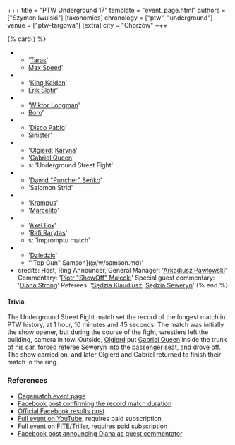 +++
title = "PTW Underground 17"
template = "event_page.html"
authors = ["Szymon Iwulski"]
[taxonomies]
chronology = ["ptw", "underground"]
venue = ["ptw-targowa"]
[extra]
city = "Chorzów"
+++

{% card() %}
- - '[Taras](@/w/taras.md)'
  - [Max Speed](@/w/max-speed.md)'
- - '[King Kaiden](@/w/king-kaiden.md)'
  - [Erik Šlotíř](@/w/erik-slotir.md)'
- - '[Wiktor Longman](@/w/wiktor-longman.md)'
  - [Boro](@/w/boro.md)'
- - '[Disco Pablo](@/w/disco-pablo.md)'
  - [Sinister](@/w/sinister.md)'
- - '[Olgierd](@/w/olgierd.md); [Karyna](@/w/karyna.md)'
  - '[Gabriel Queen](@/w/gabriel-queen.md)'
  - s: 'Underground Street Fight'
- - '[Dawid "Puncher" Seńko](@/w/puncher.md)'
  - 'Salomon Strid'
- - '[Krampus](@/w/krampus.md)'
  - '[Marcelito](@/w/marcelito.md)'
- - '[Axel Fox](@/w/axel-fox.md)'
  - '[Rafi Rarytas](@/w/rafi.md)'
  - s: 'impromptu match'
- - '[Dziedzic](@/w/dziedzic.md)'
  - '"Top Gun" Samson](@/w/samson.md)'
- credits:
    Host, Ring Announcer, General Manager: '[Arkadiusz Pawłowski](@/w/pan-pawlowski.md)'
    Commentary: '[Piotr "ShowOff" Małecki](@/w/piotr-malecki.md)'
    Special guest commentary: '[Diana Strong](@/w/diana-strong.md)'
    Referees: '[Sędzia Klaudiusz](@/w/sedzia-klaudiusz.md), [Sędzia Seweryn](@/w/sedzia-seweryn.md)'
{% end %}

#### Trivia

The Underground Street Fight match set the record of the longest match in PTW history, at 1 hour, 10 minutes and 45 seconds. The match was initially the show opener, but during the course of the fight, wrestlers left the building, camera in tow. Outside, [Olgierd](@/w/olgierd.md) put [Gabriel Queen](@/w/gabriel-queen.md) inside the trunk of his car, forced referee Seweryn into the passenger seat, and drove off. The show carried on, and later Olgierd and Gabriel returned to finish their match in the ring.

### References

* [Cagematch event page](https://www.cagematch.net/?id=1&nr=365971)
* [Facebook post confirming the record match duration](https://www.facebook.com/PrimeTimeWrestlingPL/posts/pfbid0xpBiuZbjAbaBX1ryEpSXgTMa4EaMsgxJiyzCARq6D51ec5C9FRgiCrs3UYS6i7bBl)
* [Official Facebook results post](https://www.facebook.com/PrimeTimeWrestlingPL/posts/pfbid0PetNLNxmekrXTcfY5s2mEMb7eL21UpinvtMyBzcQajZCP2BB5EBJvBMFQKG5JyVkl)
* [Full event on YouTube](https://www.youtube.com/watch?v=rzPx_GS5NeQ&t=9458s), requires paid subscription
* [Full event on FITE/Triller](https://www.trillertv.com/watch/ptw-underground-17/2pdlp/), requires paid subscription
* [Facebook post announcing Diana as guest commentator](https://www.facebook.com/PrimeTimeWrestlingPL/posts/pfbid02aZedhtGzsTpd3QhX6rtq7Qs79V62wdvcXT4EB1eKB7TBdwzSv9AQNBi2KW4xs2X4l)
